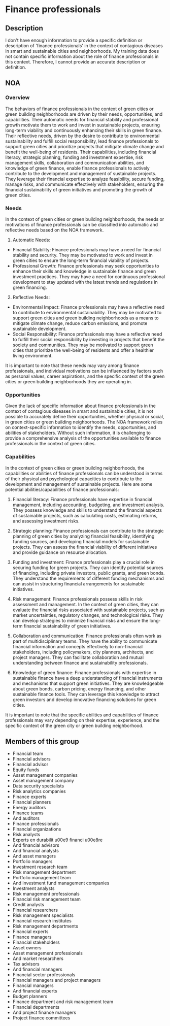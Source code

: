 # Finance professionals

## Description

I don't have enough information to provide a specific definition or description of 'finance professionals' in the context of contagious diseases in smart and sustainable cities and neighborhoods. My training data does not contain specific information about the role of finance professionals in this context. Therefore, I cannot provide an accurate description or definition.

## NOA

### Overview

The behaviors of finance professionals in the context of green cities or green building neighborhoods are driven by their needs, opportunities, and capabilities. Their automatic needs for financial stability and professional growth motivate them to work and invest in sustainable projects, ensuring long-term viability and continuously enhancing their skills in green finance. Their reflective needs, driven by the desire to contribute to environmental sustainability and fulfill social responsibility, lead finance professionals to support green cities and prioritize projects that mitigate climate change and benefit the well-being of residents. Their capabilities, including financial literacy, strategic planning, funding and investment expertise, risk management skills, collaboration and communication abilities, and knowledge of green finance, enable finance professionals to actively contribute to the development and management of sustainable projects. They leverage their financial expertise to analyze feasibility, secure funding, manage risks, and communicate effectively with stakeholders, ensuring the financial sustainability of green initiatives and promoting the growth of green cities.

### Needs

In the context of green cities or green building neighborhoods, the needs or motivations of finance professionals can be classified into automatic and reflective needs based on the NOA framework. 

1. Automatic Needs:
- Financial Stability: Finance professionals may have a need for financial stability and security. They may be motivated to work and invest in green cities to ensure the long-term financial viability of projects.
- Professional Growth: Finance professionals may seek opportunities to enhance their skills and knowledge in sustainable finance and green investment practices. They may have a need for continuous professional development to stay updated with the latest trends and regulations in green financing.

2. Reflective Needs:
- Environmental Impact: Finance professionals may have a reflective need to contribute to environmental sustainability. They may be motivated to support green cities and green building neighborhoods as a means to mitigate climate change, reduce carbon emissions, and promote sustainable development.
- Social Responsibility: Finance professionals may have a reflective need to fulfill their social responsibility by investing in projects that benefit the society and communities. They may be motivated to support green cities that prioritize the well-being of residents and offer a healthier living environment.

It is important to note that these needs may vary among finance professionals, and individual motivations can be influenced by factors such as personal values, career aspirations, and the specific context of the green cities or green building neighborhoods they are operating in.

### Opportunities

Given the lack of specific information about finance professionals in the context of contagious diseases in smart and sustainable cities, it is not possible to accurately define their opportunities, whether physical or social, in green cities or green building neighborhoods. The NOA framework relies on context-specific information to identify the needs, opportunities, and abilities of stakeholders. Without such information, it is challenging to provide a comprehensive analysis of the opportunities available to finance professionals in the context of green cities.

### Capabilities

In the context of green cities or green building neighborhoods, the capabilities or abilities of finance professionals can be understood in terms of their physical and psychological capacities to contribute to the development and management of sustainable projects. Here are some potential abilities/capabilities of finance professionals:

1. Financial literacy: Finance professionals have expertise in financial management, including accounting, budgeting, and investment analysis. They possess knowledge and skills to understand the financial aspects of sustainable projects, such as calculating costs, estimating returns, and assessing investment risks.

2. Strategic planning: Finance professionals can contribute to the strategic planning of green cities by analyzing financial feasibility, identifying funding sources, and developing financial models for sustainable projects. They can assess the financial viability of different initiatives and provide guidance on resource allocation.

3. Funding and investment: Finance professionals play a crucial role in securing funding for green projects. They can identify potential sources of financing, including private investors, public grants, and green bonds. They understand the requirements of different funding mechanisms and can assist in structuring financial arrangements for sustainable initiatives.

4. Risk management: Finance professionals possess skills in risk assessment and management. In the context of green cities, they can evaluate the financial risks associated with sustainable projects, such as market uncertainties, regulatory changes, and technological risks. They can develop strategies to minimize financial risks and ensure the long-term financial sustainability of green initiatives.

5. Collaboration and communication: Finance professionals often work as part of multidisciplinary teams. They have the ability to communicate financial information and concepts effectively to non-financial stakeholders, including policymakers, city planners, architects, and project managers. They can facilitate collaboration and mutual understanding between finance and sustainability professionals.

6. Knowledge of green finance: Finance professionals with expertise in sustainable finance have a deep understanding of financial instruments and mechanisms that support green initiatives. They are knowledgeable about green bonds, carbon pricing, energy financing, and other sustainable finance tools. They can leverage this knowledge to attract green investors and develop innovative financing solutions for green cities.

It is important to note that the specific abilities and capabilities of finance professionals may vary depending on their expertise, experience, and the specific context of the green city or green building neighborhood.

## Members of this group

* Financial team
* Financial advisors
* Financial advisor
* Equity funds
* Asset management companies
* Asset management company
* Data security specialists
* Risk analytics companies
* Finance experts
* Financial planners
* Energy auditors
* Finance teams
* And auditors
* Finance professionals
* Financial organizations
* Risk analysts
* Experts en durabilit u00e9 financi u00e8re
* And financial advisors
* And financial analysts
* And asset managers
* Portfolio managers
* Investment research team
* Risk management department
* Portfolio management team
* And investment fund management companies
* Investment analysts
* Risk management professionals
* Financial risk management team
* Credit analysts
* Financial researchers
* Risk management specialists
* Financial research institutes
* Risk management departments
* Financial experts
* Finance managers
* Financial stakeholders
* Asset owners
* Asset management professionals
* And market researchers
* Tax advisors
* And financial managers
* Financial sector professionals
* Financial managers and project managers
* Financial managers
* And financial experts
* Budget planners
* Finance department and risk management team
* Financial departments
* And project finance managers
* Project finance committees